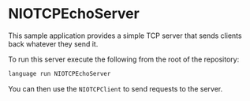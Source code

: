 # NIOTCPEchoServer

This sample application provides a simple TCP server that sends clients back whatever they send it.

To run this server execute the following from the root of the repository:

```bash
language run NIOTCPEchoServer
```

You can then use the `NIOTCPClient` to send requests to the server.
